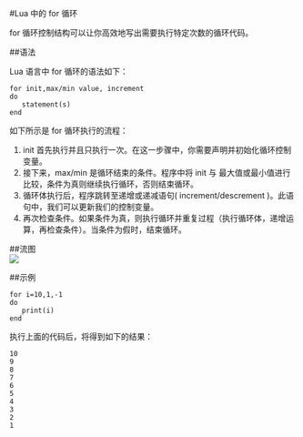 #Lua 中的 for 循环  

for 循环控制结构可以让你高效地写出需要执行特定次数的循环代码。  

##语法  

Lua 语言中 for 循环的语法如下：  

```
for init,max/min value, increment
do
   statement(s)
end
```  

如下所示是 for 循环执行的流程：  
<ol>
	<li>init 首先执行并且只执行一次。在这一步骤中，你需要声明并初始化循环控制变量。
	</li>
	<li>接下来，max/min 是循环结束的条件。程序中将 init 与 最大值或最小值进行比较，条件为真则继续执行循环，否则结束循环。
	</li>
	<li>循环体执行后，程序跳转至递增或递减语句( increment/descrement )。此语句中，我们可以更新我们的控制变量。
	</li>
	<li>再次检查条件。如果条件为真，则执行循环并重复过程（执行循环体，递增运算，再检查条件）。当条件为假时，结束循环。
	</li>
</ol>

##流图  
![](http://www.tutorialspoint.com/lua/images/lua_for_loop.jpg)  

##示例  

```
for i=10,1,-1 
do 
   print(i) 
end
```  

执行上面的代码后，将得到如下的结果：  

```
10
9
8
7
6
5
4
3
2
1
```
